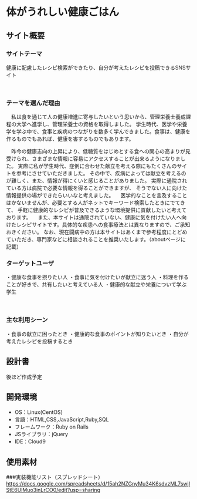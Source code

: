 # 体がうれしい健康ごはん

## サイト概要
### サイトテーマ
健康に配慮したレシピ検索ができたり、自分が考えたレシピを投稿できるSNSサイト

​
### テーマを選んだ理由
　私は食を通じて人の健康増進に寄与したいという思いから、管理栄養士養成課程の大学へ進学し、管理栄養士の資格を取得しました。
学生時代、医学や栄養学を学ぶ中で、食事と疾病のつながりを数多く学んできました。食事は、健康を作るものでもあれば、健康を害するものでもあります。

　昨今の健康志向の上昇により、低糖質をはじめとする食への関心の高まりが見受けられ、さまざまな情報に容易にアクセスすることが出来るようになりました。
実際に私が学生時代、症例に合わせた献立を考える際にもたくさんのサイトを参考にさせていただきました。
その中で、疾病によっては献立を考えるのが難しく、また、情報が得にくいと感じることがありました。
実際に通院されている方は病院で必要な情報を得ることができますが、
そうでない人に向けた情報提供の場ができたらいいなと考えました。
　医学的なことを言及することはかないませんが、必要とする人がネットでキーワード検索したときにでてきて、
手軽に健康的なレシピが普及できるような環境提供に貢献したいと考えております。
　また、本サイトは通院されていない、健康に気を付けたい人へ向けたレシピサイトです。具体的な疾患への食事療法とは異なりますので、ご承知おきください。
なお、現在闘病中の方は本サイトはあくまで参考程度にとどめていただき、専門家などに相談されることを推奨いたします。（aboutページに記載）


### ターゲットユーザ
・健康な食事を摂りたい人
・食事に気を付けたいが献立に迷う人
・料理を作ることが好きで、共有したいと考えている人
・健康的な献立や栄養について学ぶ学生

​
### 主な利用シーン
・食事の献立に困ったとき
・健康的な食事のポイントが知りたいとき
・自分が考えたレシピを投稿するとき


## 設計書
後ほど作成予定
​
## 開発環境
- OS：Linux(CentOS)
- 言語：HTML,CSS,JavaScript,Ruby,SQL
- フレームワーク：Ruby on Rails
- JSライブラリ：jQuery
- IDE：Cloud9
​
## 使用素材
<!-- - 外部サービスの画像素材・音声素材を使用した場合は、必ずサービス名とURLを明記してください。 -->
<!-- - アプリケーションの実装に使用したgem/bootstrapのリファレンスなどの記載は不要です。 -->
<!-- - 使用しない場合は、使用素材の項目をREADMEから削除してください。 -->
<!-- - 架空の団体・題材を前提にポートフォリオを制作する場合、下記のテンプレートを当項目内に記載しましょう。 -->
<!-- 【テンプレート】 -->
<!-- 著作権を考慮し、架空のデータを扱う予定です。 -->
<!-- なお今後、実在するデータを利用する際には、事前に著作権保持者と契約を結んだ上で利用します。 -->

###実装機能リスト（スプレッドシート）
https://docs.google.com/spreadsheets/d/15ah2NZGnyMu34K6sdvzML7swjIStE6UlMuo3inLrCO0/edit?usp=sharing